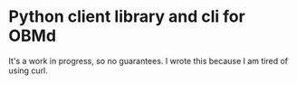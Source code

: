 # Python client library and cli for OBMd

It's a work in progress, so no guarantees. I wrote this because I am tired of using curl.
